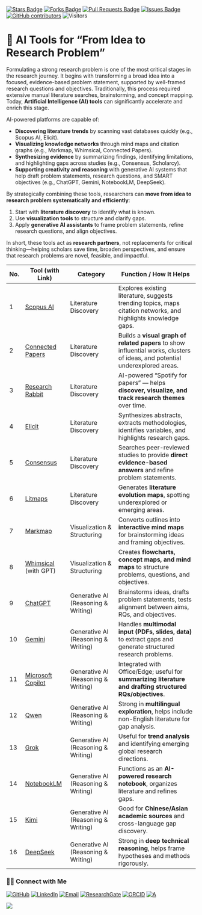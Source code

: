 <a href="https://github.com/drshahizan/short-course/stargazers"><img src="https://img.shields.io/github/stars/drshahizan/short-course" alt="Stars Badge"/></a>
<a href="https://github.com/drshahizan/short-course/network/members"><img src="https://img.shields.io/github/forks/drshahizan/short-course" alt="Forks Badge"/></a>
<a href="https://github.com/drshahizan/short-course/pulls"><img src="https://img.shields.io/github/issues-pr/drshahizan/short-course" alt="Pull Requests Badge"/></a>
<a href="https://github.com/drshahizan/short-course"><img src="https://img.shields.io/github/issues/drshahizan/short-course" alt="Issues Badge"/></a>
<a href="https://github.com/drshahizan/short-course/graphs/contributors"><img alt="GitHub contributors" src="https://img.shields.io/github/contributors/drshahizan/short-course?color=2b9348"></a>
![Visitors](https://api.visitorbadge.io/api/visitors?path=https%3A%2F%2Fgithub.com%2Fdrshahizan%2Fshort-course&labelColor=%23d9e3f0&countColor=%23697689&style=flat)

# 🔎 AI Tools for “From Idea to Research Problem”

Formulating a strong research problem is one of the most critical stages in the research journey. It begins with transforming a broad idea into a focused, evidence-based problem statement, supported by well-framed research questions and objectives. Traditionally, this process required extensive manual literature searches, brainstorming, and concept mapping. Today, **Artificial Intelligence (AI) tools** can significantly accelerate and enrich this stage.

AI-powered platforms are capable of:

* **Discovering literature trends** by scanning vast databases quickly (e.g., Scopus AI, Elicit).
* **Visualizing knowledge networks** through mind maps and citation graphs (e.g., Markmap, Whimsical, Connected Papers).
* **Synthesizing evidence** by summarizing findings, identifying limitations, and highlighting gaps across studies (e.g., Consensus, Scholarcy).
* **Supporting creativity and reasoning** with generative AI systems that help draft problem statements, research questions, and SMART objectives (e.g., ChatGPT, Gemini, NotebookLM, DeepSeek).

By strategically combining these tools, researchers can **move from idea to research problem systematically and efficiently**:

1. Start with **literature discovery** to identify what is known.
2. Use **visualization tools** to structure and clarify gaps.
3. Apply **generative AI assistants** to frame problem statements, refine research questions, and align objectives.

In short, these tools act as **research partners**, not replacements for critical thinking—helping scholars save time, broaden perspectives, and ensure that research problems are novel, feasible, and impactful.



| **No.** | **Tool (with Link)**                                 | **Category**                        | **Function / How It Helps**                                                                                                  |
| ------- | ---------------------------------------------------- | ----------------------------------- | ---------------------------------------------------------------------------------------------------------------------------- |
| 1       | [Scopus AI](https://www-scopus-com.ezproxy.utm.my/pages/home#scopus-ai)                  | Literature Discovery                | Explores existing literature, suggests trending topics, maps citation networks, and highlights knowledge gaps.               |
| 2       | [Connected Papers](https://www.connectedpapers.com)  | Literature Discovery                | Builds a **visual graph of related papers** to show influential works, clusters of ideas, and potential underexplored areas. |
| 3       | [Research Rabbit](https://www.researchrabbitapp.com) | Literature Discovery                | AI-powered “Spotify for papers” — helps **discover, visualize, and track research themes** over time.                        |
| 4       | [Elicit](https://elicit.org)                         | Literature Discovery                | Synthesizes abstracts, extracts methodologies, identifies variables, and highlights research gaps.                           |
| 5       | [Consensus](https://consensus.app)                   | Literature Discovery                | Searches peer-reviewed studies to provide **direct evidence-based answers** and refine problem statements.                   |
| 6       | [Litmaps](https://www.litmaps.com)                   | Literature Discovery                | Generates **literature evolution maps**, spotting underexplored or emerging areas.                                           |
| 7       | [Markmap](https://markmap.js.org)                    | Visualization & Structuring         | Converts outlines into **interactive mind maps** for brainstorming ideas and framing objectives.                             |
| 8      | [Whimsical](https://whimsical.com) (with GPT)        | Visualization & Structuring         | Creates **flowcharts, concept maps, and mind maps** to structure problems, questions, and objectives.                        |
| 9      | [ChatGPT](https://chat.openai.com)                   | Generative AI (Reasoning & Writing) | Brainstorms ideas, drafts problem statements, tests alignment between aims, RQs, and objectives.                             |
| 10      | [Gemini](https://gemini.google.com)                  | Generative AI (Reasoning & Writing) | Handles **multimodal input (PDFs, slides, data)** to extract gaps and generate structured research problems.                 |
| 11      | [Microsoft Copilot](https://copilot.microsoft.com)   | Generative AI (Reasoning & Writing) | Integrated with Office/Edge; useful for **summarizing literature and drafting structured RQs/objectives**.                   |
| 12      | [Qwen](https://huggingface.co/Qwen)                  | Generative AI (Reasoning & Writing) | Strong in **multilingual exploration**, helps include non-English literature for gap analysis.                               |
| 13      | [Grok](https://x.ai)                                 | Generative AI (Reasoning & Writing) | Useful for **trend analysis** and identifying emerging global research directions.                                           |
| 14      | [NotebookLM](https://notebooklm.google)              | Generative AI (Reasoning & Writing) | Functions as an **AI-powered research notebook**, organizes literature and refines gaps.                                     |
| 15      | [Kimi](https://kimi.moonshot.cn)                     | Generative AI (Reasoning & Writing) | Good for **Chinese/Asian academic sources** and cross-language gap discovery.                                                |
| 16      | [DeepSeek](https://deepseek.com)                     | Generative AI (Reasoning & Writing) | Strong in **deep technical reasoning**, helps frame hypotheses and methods rigorously.                                       |


### 🙌🏻 Connect with Me
<p align="left">
    <a href="https://github.com/drshahizan" target="_blank"><img alt="GitHub" src="https://img.shields.io/badge/-@drshahizan-181717?style=flat-square&logo=GitHub&logoColor=white"></a>
    <a href="https://www.linkedin.com/in/drshahizan" target="_blank"><img alt="LinkedIn" src="https://img.shields.io/badge/-drshahizan-blue?style=flat-square&logo=Linkedin&logoColor=white&link=https://www.linkedin.com/in/drshahizan/"></a>
    <a href="mailto:shahizan@utm.my" target="_blank"><img alt="Email" src="https://img.shields.io/badge/-shahizan@utm.my-c14438?style=flat-square&logo=Gmail&logoColor=white&link=mailto:shahizan@utm.my.com"></a>
    <a href="https://www.researchgate.net/profile/Mohd-Othman-28" target="_blank"><img alt="ResearchGate" src="https://img.shields.io/badge/-ResearchGate-00CCBB?style=flat-square&logo=ResearchGate&logoColor=white"></a>
    <a href="https://orcid.org/0000-0003-4261-1873" target="_blank"><img alt="ORCID" src="https://img.shields.io/badge/-ORCID-A6CE39?style=flat-square&logo=ORCID&logoColor=white"></a> 
 <a href="https://visitorbadge.io/status?path=https%3A%2F%2Fgithub.com%2Fdrshahizan" target="_blank"><img alt="A" src="https://api.visitorbadge.io/api/visitors?path=https%3A%2F%2Fgithub.com%2Fdrshahizan&labelColor=%23697689&countColor=%23555555&style=plastic"></a>
 
![](https://hit.yhype.me/github/profile?user_id=81284918)
</p>
